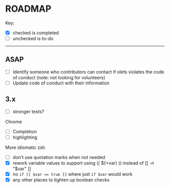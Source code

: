 # ROADMAP

Key:

- [x] checked is completed
- [ ] unchecked is to-do

---

## ASAP

- [ ] Identify someone who contributors can contact if olets violates the code of conduct (note: not looking for volunteers)
- [ ] Update code of conduct with their information

## 3.x

- [ ] stronger tests?

Chrome

- [ ] Completion
- [ ] highlighting

More idiomatic zsh

- [ ] don't use quotation marks when not needed
- [x] rework variable values to support using (( ${+var} )) instead of [[ -n "$var" ]]
- [x] no `if [[ $var == true ]]` where just  `if $var` would work
- [x] any other places to tighten up boolean checks
